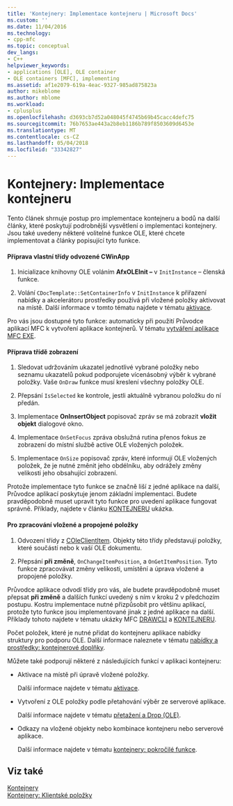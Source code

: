 ```yaml
---
title: 'Kontejnery: Implementace kontejneru | Microsoft Docs'
ms.custom: ''
ms.date: 11/04/2016
ms.technology:
- cpp-mfc
ms.topic: conceptual
dev_langs:
- C++
helpviewer_keywords:
- applications [OLE], OLE container
- OLE containers [MFC], implementing
ms.assetid: af1e2079-619a-4eac-9327-985ad875823a
author: mikeblome
ms.author: mblome
ms.workload:
- cplusplus
ms.openlocfilehash: d3693cb7d52a048045f4745b69b45cacc4defc75
ms.sourcegitcommit: 76b7653ae443a2b8eb1186b789f8503609d6453e
ms.translationtype: MT
ms.contentlocale: cs-CZ
ms.lasthandoff: 05/04/2018
ms.locfileid: "33342827"
---
```

# <a name="containers-implementing-a-container"></a>Kontejnery: Implementace kontejneru
Tento článek shrnuje postup pro implementace kontejneru a bodů na další články, které poskytují podrobnější vysvětlení o implementaci kontejnery. Jsou také uvedeny některé volitelné funkce OLE, které chcete implementovat a články popisující tyto funkce.  
  
#### <a name="to-prepare-your-cwinapp-derived-class"></a>Příprava vlastní třídy odvozené CWinApp  
  
1.  Inicializace knihovny OLE voláním **AfxOLEInit –** v `InitInstance` – členská funkce.  
  
2.  Volání `CDocTemplate::SetContainerInfo` v `InitInstance` k přiřazení nabídky a akcelerátoru prostředky používá při vložené položky aktivovat na místě. Další informace v tomto tématu najdete v tématu [aktivace](../mfc/activation-cpp.md).  
  
 Pro vás jsou dostupné tyto funkce: automaticky při použití Průvodce aplikací MFC k vytvoření aplikace kontejnerů. V tématu [vytváření aplikace MFC EXE](../mfc/reference/mfc-application-wizard.md).  
  
#### <a name="to-prepare-your-view-class"></a>Příprava třídě zobrazení  
  
1.  Sledovat udržováním ukazatel jednotlivé vybrané položky nebo seznamu ukazatelů pokud podporujete vícenásobný výběr k vybrané položky. Vaše `OnDraw` funkce musí kreslení všechny položky OLE.  
  
2.  Přepsání `IsSelected` ke kontrole, jestli aktuálně vybranou položku do ní předán.  
  
3.  Implementace **OnInsertObject** popisovač zpráv se má zobrazit **vložit objekt** dialogové okno.  
  
4.  Implementace `OnSetFocus` zpráva obslužná rutina přenos fokus ze zobrazení do místní službě active OLE vložených položek.  
  
5.  Implementace `OnSize` popisovač zpráv, které informují OLE vložených položek, že je nutné změnit jeho obdélníku, aby odrážely změny velikosti jeho obsahující zobrazení.  
  
 Protože implementace tyto funkce se značně liší z jedné aplikace na další, Průvodce aplikací poskytuje jenom základní implementaci. Budete pravděpodobně muset upravit tyto funkce pro uvedení aplikace fungovat správně. Příklady, najdete v článku [KONTEJNERU](../visual-cpp-samples.md) ukázka.  
  
#### <a name="to-handle-embedded-and-linked-items"></a>Pro zpracování vložené a propojené položky  
  
1.  Odvození třídy z [COleClientItem](../mfc/reference/coleclientitem-class.md). Objekty této třídy představují položky, které součástí nebo k vaší OLE dokumentu.  
  
2.  Přepsání **při změně**, `OnChangeItemPosition`, a `OnGetItemPosition`. Tyto funkce zpracovávat změny velikosti, umístění a úprava vložené a propojené položky.  
  
 Průvodce aplikace odvodí třídy pro vás, ale budete pravděpodobně muset přepsat **při změně** a dalších funkcí uvedený s ním v kroku 2 v předchozím postupu. Kostru implementace nutné přizpůsobit pro většinu aplikací, protože tyto funkce jsou implementované jinak z jedné aplikace na další. Příklady tohoto najdete v tématu ukázky MFC [DRAWCLI](../visual-cpp-samples.md) a [KONTEJNERU](../visual-cpp-samples.md).  
  
 Počet položek, které je nutné přidat do kontejneru aplikace nabídky struktury pro podporu OLE. Další informace naleznete v tématu [nabídky a prostředky: kontejnerové doplňky](../mfc/menus-and-resources-container-additions.md).  
  
 Můžete také podporují některé z následujících funkcí v aplikaci kontejneru:  
  
-   Aktivace na místě při úpravě vložené položky.  
  
     Další informace najdete v tématu [aktivace](../mfc/activation-cpp.md).  
  
-   Vytvoření z OLE položky podle přetahování výběr ze serverové aplikace.  
  
     Další informace najdete v tématu [přetažení a Drop (OLE)](../mfc/drag-and-drop-ole.md).  
  
-   Odkazy na vložené objekty nebo kombinace kontejneru nebo serverové aplikace.  
  
     Další informace najdete v tématu [kontejnery: pokročilé funkce](../mfc/containers-advanced-features.md).  
  
## <a name="see-also"></a>Viz také  
 [Kontejnery](../mfc/containers.md)   
 [Kontejnery: Klientské položky](../mfc/containers-client-items.md)

